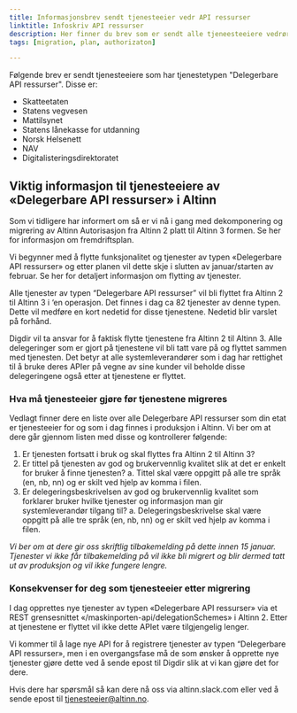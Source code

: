 ```yaml
---
title: Informasjonsbrev sendt tjenesteeier vedr API ressurser
linktitle: Infoskriv API ressurser
description: Her finner du brev som er sendt alle tjeneesteeiere vedrørende migrering av Delegerbare API ressurser
tags: [migration, plan, authorizaton]

---
```

Følgende brev er sendt tjenesteeiere som har tjenestetypen "Delegerbare API ressurser". Disse er: 
- Skatteetaten
- Statens vegvesen
- Mattilsynet
- Statens lånekasse for utdanning
- Norsk Helsenett
- NAV
- Digitalisteringsdirektoratet

## Viktig informasjon til tjenesteeiere av «Delegerbare API ressurser» i Altinn
Som vi tidligere har informert om så er vi nå i gang med dekomponering og migrering av Altinn Autorisasjon fra Altinn 2 platt til Altinn 3 formen. Se her for informasjon om fremdriftsplan. 

Vi begynner med å flytte funksjonalitet og tjenester av typen «Delegerbare API ressurser» og etter planen vil dette skje i slutten av januar/starten av februar. Se her for detaljert informasjon om flytting av tjenester.  

Alle tjenester av typen “Delegerbare API ressurser” vil bli flyttet fra Altinn 2 til Altinn 3 i ‘en operasjon. Det finnes i dag ca 82 tjenester av denne typen. Dette vil medføre en kort nedetid for disse tjenestene. Nedetid blir varslet på forhånd.

Digdir vil ta ansvar for å faktisk flytte tjenestene fra Altinn 2 til Altinn 3. Alle delegeringer som er gjort på tjenestene vil bli tatt vare på og flyttet sammen med tjenesten. Det betyr at alle systemleverandører som i dag har rettighet til å bruke deres APIer på vegne av sine kunder vil beholde disse delegeringene også etter at tjenestene er flyttet.

### Hva må tjenesteeier gjøre før tjenestene migreres 
Vedlagt finner dere en liste over alle Delegerbare API ressurser som din etat er tjenesteeier for og som i dag finnes i produksjon i Altinn. Vi ber om at dere går gjennom listen med disse og kontrollerer følgende:
1.	Er tjenesten fortsatt i bruk og skal flyttes fra Altinn 2 til Altinn 3? 
2.	Er tittel på tjenesten av god og brukervennlig kvalitet slik at det er enkelt for bruker å finne tjenesten? 
    a.	Tittel skal være oppgitt på alle tre språk (en, nb, nn) og er skilt ved hjelp av komma i filen. 
3.	Er delegeringsbeskrivelsen av god og brukervennlig kvalitet som forklarer bruker hvilke tjenester og informasjon man gir systemleverandør tilgang til? 
    a.	Delegeringsbeskrivelse skal være oppgitt på alle tre språk (en, nb, nn) og er skilt ved hjelp av komma i filen. 

*Vi ber om at dere gir oss skriftlig tilbakemelding på dette innen 15 januar. Tjenester vi ikke får tilbakemelding på vil ikke bli migrert og blir dermed tatt ut av produksjon og vil ikke fungere lengre.*  

### Konsekvenser for deg som tjenesteeier etter migrering
I dag opprettes nye tjenester av typen «Delegerbare API ressurser» via et REST grensesnittet «/maskinporten-api/delegationSchemes» i Altinn 2. Etter at tjenestene er flyttet vil ikke dette APIet være tilgjengelig lenger. 

Vi kommer til å lage nye API for å registrere tjenester av typen “Delegerbare API ressurser», men i en overgangsfase må de som ønsker å opprette nye tjenester gjøre dette ved å sende epost til Digdir slik at vi kan gjøre det for dere. 

Hvis dere har spørsmål så kan dere nå oss via altinn.slack.com eller ved å sende epost til tjenesteeier@altinn.no. 
